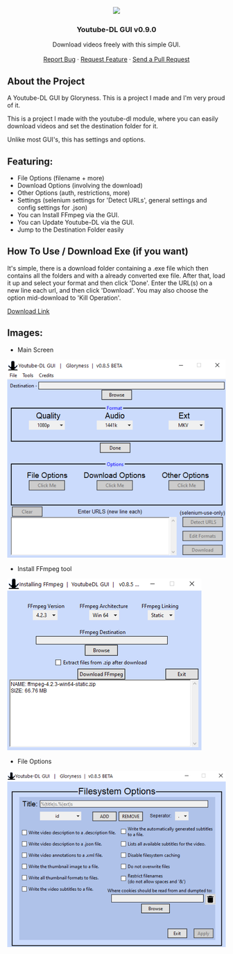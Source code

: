 <p align="center">
  <a href="download/" download="YTDL.exe"><img src="main/images/%23app.ico" /></a>
  <h3 align="center">Youtube-DL GUI v0.9.0</h3>
  <p align="center">
    Download videos freely with this simple GUI.
    <br />
    <br />
    <a href="https://github.com/Gloryness/YoutubeDL-GUI/issues">Report Bug</a>
    ·
    <a href="https://github.com/Gloryness/YoutubeDL-GUI/issues">Request Feature</a>
    ·
    <a href="https://github.com/Gloryness/YoutubeDL-GUI/pulls">Send a Pull Request</a>
  </p>
</p>

## About the Project


A Youtube-DL GUI by Gloryness. This is a project I made and I'm very proud of it. 

This is a project I made with the youtube-dl module, where you can easily download videos and set the destination folder for it.

Unlike most GUI's, this has settings and options.

## Featuring:


* File Options (filename + more)
* Download Options (involving the download)
* Other Options (auth, restrictions, more)
* Settings (selenium settings for 'Detect URLs', general settings and config settings for .json)
* You can Install FFmpeg via the GUI.
* You can Update Youtube-DL via the GUI.
* Jump to the Destination Folder easily

## How To Use / Download Exe (if you want)

It's simple, there is a download folder containing a .exe file which then contains all the folders and with a already converted exe file. After that, load it up and select your format and then click 'Done'. Enter the URL(s) on a new line each url, and then click 'Download'. You may also choose the option mid-download to 'Kill Operation'.

<a href="download/" download="YTDL.exe"> Download Link<a/>

## Images:
* Main Screen

![](main/images/%23gui.png)
* Install FFmpeg tool

![](main/images/%23gui2.png)
* File Options

![](main/images/%23gui3.png)
